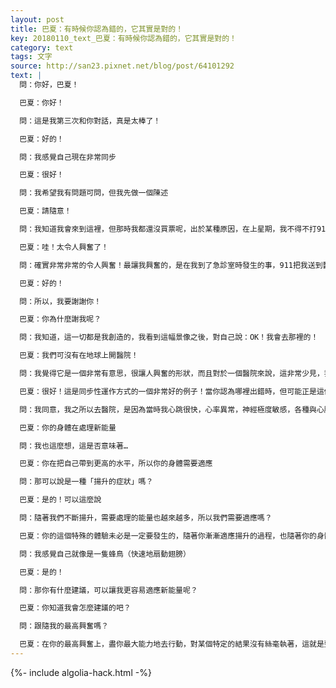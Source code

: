 ```yaml
---
layout: post
title: 巴夏：有時候你認為錯的，它其實是對的！
key: 20180110_text_巴夏：有時候你認為錯的，它其實是對的！
category: text
tags: 文字
source: http://san23.pixnet.net/blog/post/64101292
text: |
  問：你好，巴夏！

  巴夏：你好！

  問：這是我第三次和你對話，真是太棒了！

  巴夏：好的！

  問：我感覺自己現在非常同步

  巴夏：很好！

  問：我希望我有問題可問，但我先做一個陳述

  巴夏：請隨意！

  問：我知道我會來到這裡，但那時我都還沒買票呢，出於某種原因，在上星期，我不得不打911求救

  巴夏：哇！太令人興奮了！

  問：確實非常非常的令人興奮！最讓我興奮的，是在我到了急診室時發生的事，911把我送到醫院去了，我往下看，發現整個醫院的頂部就像一個金字塔形

  巴夏：好的！

  問：所以，我要謝謝你！

  巴夏：你為什麼謝我呢？

  問：我知道，這一切都是我創造的，我看到這幅景像之後，對自己說：OK！我會去那裡的！

  巴夏：我們可沒有在地球上開醫院！

  問：我覺得它是一個非常有意思，很讓人興奮的形狀，而且對於一個醫院來說，這非常少見，我沒發現哪個人跟這醫院有（特殊）關係，但對我來說，這是一個很強的連接

  巴夏：很好！這是同步性運作方式的一個非常好的例子！當你認為哪裡出錯時，但可能正是這個錯，準確地把你引到正確的地方

  問：我同意，我之所以去醫院，是因為當時我心跳很快，心率異常，神經極度敏感，各種與心臟有關的症狀，我很清楚，這些症狀是我身體天生就有的，但是就在上個月，它們一起爆發了，以前從來沒這樣過，所以，我想你能否跟我解釋一下是怎麼回事，我有些自己的理論，但我想知道…

  巴夏：你的身體在處理新能量

  問：我也這麼想，這是否意味著…

  巴夏：你在把自己帶到更高的水平，所以你的身體需要適應

  問：那可以說是一種「揚升的症狀」嗎？

  巴夏：是的！可以這麼說

  問：隨著我們不斷揚升，需要處理的能量也越來越多，所以我們需要適應嗎？

  巴夏：你的這個特殊的體驗未必是一定要發生的，隨著你漸漸適應揚升的過程，也隨著你的身體和神經結構的阻抗越來越少，最後，你的身體可能不再有這樣的反應，因為你的神經網絡會變得越來越像「超導」一樣，不再有那麼多的限制或者障礙，於是，就不會造成你身體的「抖動」

  問：我感覺自己就像是一隻蜂鳥（快速地扇動翅膀）

  巴夏：是的！

  問：那你有什麼建議，可以讓我更容易適應新能量呢？

  巴夏：你知道我會怎麼建議的吧？

  問：跟隨我的最高興奮嗎？

  巴夏：在你的最高興奮上，盡你最大能力地去行動，對某個特定的結果沒有絲毫執著，這就是整個公式，我們知道，你們很多人習慣性地忘記第三部分（執著）
---
```


{%- include algolia-hack.html -%}
